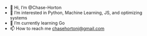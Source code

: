 - 👋 Hi, I’m @Chase-Horton
- 👀 I’m interested in Python, Machine Learning, JS, and optimizing systems
- 🌱 I’m currently learning Go
- 📫 How to reach me chasehortonj@gmail.com

<!---
Chase-Horton/Chase-Horton is a ✨ special ✨ repository because its `README.md` (this file) appears on your GitHub profile.
You can click the Preview link to take a look at your changes.
--->
